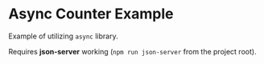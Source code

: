 # Async Counter Example

Example of utilizing `async` library.

Requires **json-server** working (`npm run json-server` from the project root).
